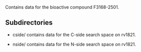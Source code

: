 Contains data for the bioactive compound F3168-2501.

## Subdirectories

- cside/ contains data for the C-side search space on rv1821.

- nside/ contains data for the N-side search space on rv1821.

